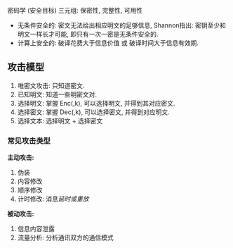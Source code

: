 密码学 (安全目标) 三元组: 保密性, 完整性, 可用性

- 无条件安全的: 密文无法给出相应明文的足够信息, Shannon指出: 密钥至少和明文一样长才可能, 即只有一次一密是无条件安全的.
- 计算上安全的: 破译花费大于信息价值 或 破译时间大于信息有效期.

## 攻击模型

1. 唯密文攻击: 只知道密文.
2. 已知明文: 知道一些明密文对.
3. 选择明文: 掌握 Enc(,k), 可以选择明文, 并得到其对应密文.
4. 选择密文: 掌握 Dec(,k), 可以选择密文, 并得到对应明文.
5. 选择文本: 选择明文 + 选择密文

### 常见攻击类型

**主动攻击:**
1. 伪装
2. 内容修改
3. 顺序修改
4. 计时修改: 消息*延时或重放*

**被动攻击:**
1. 信息内容泄露
2. 流量分析: 分析通讯双方的通信模式